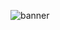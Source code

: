 
![banner](https://github.com/shigeyukey/my_addons/assets/124401518/121d11f1-2055-403f-be87-6f5bdf15854d)
